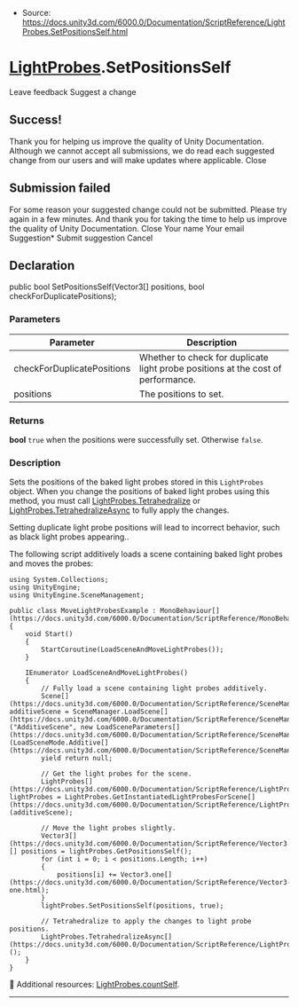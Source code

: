 * Source: https://docs.unity3d.com/6000.0/Documentation/ScriptReference/LightProbes.SetPositionsSelf.html

#  [LightProbes](https://docs.unity3d.com/6000.0/Documentation/ScriptReference/LightProbes.html).SetPositionsSelf
Leave feedback
Suggest a change
## Success!
Thank you for helping us improve the quality of Unity Documentation. Although we cannot accept all submissions, we do read each suggested change from our users and will make updates where applicable.
Close
## Submission failed
For some reason your suggested change could not be submitted. Please <a>try again</a> in a few minutes. And thank you for taking the time to help us improve the quality of Unity Documentation.
Close
Your name Your email Suggestion* Submit suggestion
Cancel
## Declaration
public bool SetPositionsSelf(Vector3[] positions, bool checkForDuplicatePositions); 
### Parameters
Parameter | Description  
---|---  
checkForDuplicatePositions | Whether to check for duplicate light probe positions at the cost of performance.  
positions | The positions to set.  
### Returns
**bool** `true` when the positions were successfully set. Otherwise `false`. 
### Description
Sets the positions of the baked light probes stored in this `LightProbes` object.
When you change the positions of baked light probes using this method, you must call [LightProbes.Tetrahedralize](https://docs.unity3d.com/6000.0/Documentation/ScriptReference/LightProbes.Tetrahedralize.html) or [LightProbes.TetrahedralizeAsync](https://docs.unity3d.com/6000.0/Documentation/ScriptReference/LightProbes.TetrahedralizeAsync.html) to fully apply the changes.  
  
Setting duplicate light probe positions will lead to incorrect behavior, such as black light probes appearing..  
  
The following script additively loads a scene containing baked light probes and moves the probes:
```
using System.Collections;
using UnityEngine;
using UnityEngine.SceneManagement;  
  
public class MoveLightProbesExample : MonoBehaviour[](https://docs.unity3d.com/6000.0/Documentation/ScriptReference/MonoBehaviour.html)
{
    void Start()
    {
        StartCoroutine(LoadSceneAndMoveLightProbes());
    }  
  
    IEnumerator LoadSceneAndMoveLightProbes()
    {
        // Fully load a scene containing light probes additively.
        Scene[](https://docs.unity3d.com/6000.0/Documentation/ScriptReference/SceneManagement.Scene.html) additiveScene = SceneManager.LoadScene[](https://docs.unity3d.com/6000.0/Documentation/ScriptReference/SceneManagement.SceneManager.LoadScene.html)("AdditiveScene", new LoadSceneParameters[](https://docs.unity3d.com/6000.0/Documentation/ScriptReference/SceneManagement.LoadSceneParameters.html)(LoadSceneMode.Additive[](https://docs.unity3d.com/6000.0/Documentation/ScriptReference/SceneManagement.LoadSceneMode.Additive.html)));
        yield return null;  
  
        // Get the light probes for the scene.
        LightProbes[](https://docs.unity3d.com/6000.0/Documentation/ScriptReference/LightProbes.html) lightProbes = LightProbes.GetInstantiatedLightProbesForScene[](https://docs.unity3d.com/6000.0/Documentation/ScriptReference/LightProbes.GetInstantiatedLightProbesForScene.html)(additiveScene);  
  
        // Move the light probes slightly.
        Vector3[](https://docs.unity3d.com/6000.0/Documentation/ScriptReference/Vector3.html)[] positions = lightProbes.GetPositionsSelf();
        for (int i = 0; i < positions.Length; i++)
        {
            positions[i] += Vector3.one[](https://docs.unity3d.com/6000.0/Documentation/ScriptReference/Vector3-one.html);
        }
        lightProbes.SetPositionsSelf(positions, true);  
  
        // Tetrahedralize to apply the changes to light probe positions.
        LightProbes.TetrahedralizeAsync[](https://docs.unity3d.com/6000.0/Documentation/ScriptReference/LightProbes.TetrahedralizeAsync.html)();
    }
}

```

Additional resources: [LightProbes.countSelf](https://docs.unity3d.com/6000.0/Documentation/ScriptReference/LightProbes-countSelf.html).
* * *
